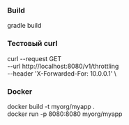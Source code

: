 ### Build
gradle build

### Тестовый curl
curl --request GET \
--url http://localhost:8080/v1/throttling \
--header 'X-Forwarded-For: 10.0.0.1' \

### Docker
docker build -t myorg/myapp .  
docker run -p 8080:8080 myorg/myapp  

